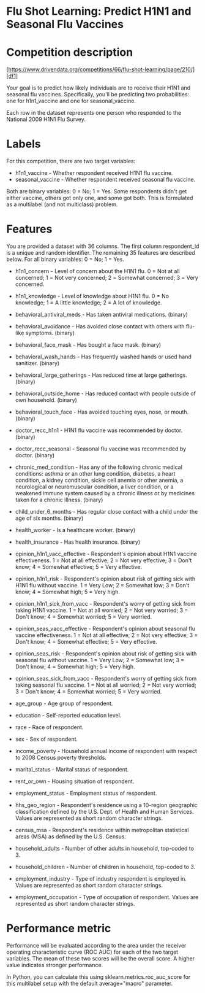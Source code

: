 # Flu Shot Learning: Predict H1N1 and Seasonal Flu Vaccines

# Competition description
[https://www.drivendata.org/competitions/66/flu-shot-learning/page/210/][df1]

Your goal is to predict how likely individuals are to receive their H1N1 and seasonal flu vaccines. Specifically, you'll be predicting two probabilities: one for h1n1_vaccine and one for seasonal_vaccine.

Each row in the dataset represents one person who responded to the National 2009 H1N1 Flu Survey.

# Labels
For this competition, there are two target variables:

  - h1n1_vaccine - Whether respondent received H1N1 flu vaccine.
  - seasonal_vaccine - Whether respondent received seasonal flu vaccine.

Both are binary variables: 0 = No; 1 = Yes. Some respondents didn't get either vaccine, others got only one, and some got both. This is formulated as a multilabel (and not multiclass) problem.

# Features
You are provided a dataset with 36 columns. The first column respondent_id is a unique and random identifier. The remaining 35 features are described below. For all binary variables: 0 = No; 1 = Yes.

- h1n1_concern - Level of concern about the H1N1 flu. 0 = Not at all concerned; 1 = Not very concerned; 2 = Somewhat concerned; 3 = Very concerned.

- h1n1_knowledge - Level of knowledge about H1N1 flu.  0 = No knowledge; 1 = A little knowledge; 2 = A lot of knowledge.

- behavioral_antiviral_meds - Has taken antiviral medications. (binary)

- behavioral_avoidance - Has avoided close contact with others with flu-like symptoms. (binary)

- behavioral_face_mask - Has bought a face mask. (binary)

- behavioral_wash_hands - Has frequently washed hands or used hand sanitizer. (binary)

- behavioral_large_gatherings - Has reduced time at large gatherings. (binary)

- behavioral_outside_home - Has reduced contact with people outside of own household. (binary)

- behavioral_touch_face - Has avoided touching eyes, nose, or mouth. (binary)

- doctor_recc_h1n1 - H1N1 flu vaccine was recommended by doctor. (binary)

- doctor_recc_seasonal - Seasonal flu vaccine was recommended by doctor. (binary)

- chronic_med_condition - Has any of the following chronic medical conditions: asthma or an other lung condition, diabetes, a heart condition, a kidney condition, sickle cell anemia or other anemia, a neurological or neuromuscular condition, a liver condition, or a weakened immune system caused by a chronic illness or by medicines taken for a chronic illness. (binary)

- child_under_6_months - Has regular close contact with a child under the age of six months. (binary)

- health_worker - Is a healthcare worker. (binary)

- health_insurance - Has health insurance. (binary)

- opinion_h1n1_vacc_effective - Respondent's opinion about H1N1 vaccine effectiveness. 1 = Not at all effective; 2 = Not very effective; 3 = Don't know; 4 = Somewhat effective; 5 = Very effective.

- opinion_h1n1_risk - Respondent's opinion about risk of getting sick with H1N1 flu without vaccine. 1 = Very Low; 2 = Somewhat low; 3 = Don't know; 4 = Somewhat high; 5 = Very high.

- opinion_h1n1_sick_from_vacc - Respondent's worry of getting sick from taking H1N1 vaccine. 1 = Not at all worried; 2 = Not very worried; 3 = Don't know; 4 = Somewhat worried; 5 = Very worried.

- opinion_seas_vacc_effective - Respondent's opinion about seasonal flu vaccine effectiveness. 1 = Not at all effective; 2 = Not very effective; 3 = Don't know; 4 = Somewhat effective; 5 = Very effective.

- opinion_seas_risk - Respondent's opinion about risk of getting sick with seasonal flu without vaccine. 1 = Very Low; 2 = Somewhat low; 3 = Don't know; 4 = Somewhat high; 5 = Very high.

- opinion_seas_sick_from_vacc - Respondent's worry of getting sick from taking seasonal flu vaccine. 1 = Not at all worried; 2 = Not very worried; 3 = Don't know; 4 = Somewhat worried; 5 = Very worried.

- age_group - Age group of respondent.

- education - Self-reported education level.

- race - Race of respondent.

- sex - Sex of respondent.

- income_poverty - Household annual income of respondent with respect to 2008 Census poverty thresholds.

- marital_status - Marital status of respondent.

- rent_or_own - Housing situation of respondent.

- employment_status - Employment status of respondent.

- hhs_geo_region - Respondent's residence using a 10-region geographic classification defined by the U.S. Dept. of Health and Human Services. Values are represented as short random character strings.

- census_msa - Respondent's residence within metropolitan statistical areas (MSA) as defined by the U.S. Census.

- household_adults - Number of other adults in household, top-coded to 3.

- household_children - Number of children in household, top-coded to 3.

- employment_industry - Type of industry respondent is employed in. Values are represented as short random character strings.

- employment_occupation - Type of occupation of respondent. Values are represented as short random character strings.

# Performance metric
Performance will be evaluated according to the area under the receiver operating characteristic curve (ROC AUC) for each of the two target variables. The mean of these two scores will be the overall score. A higher value indicates stronger performance.

In Python, you can calculate this using sklearn.metrics.roc_auc_score for this multilabel setup with the default average="macro" parameter.